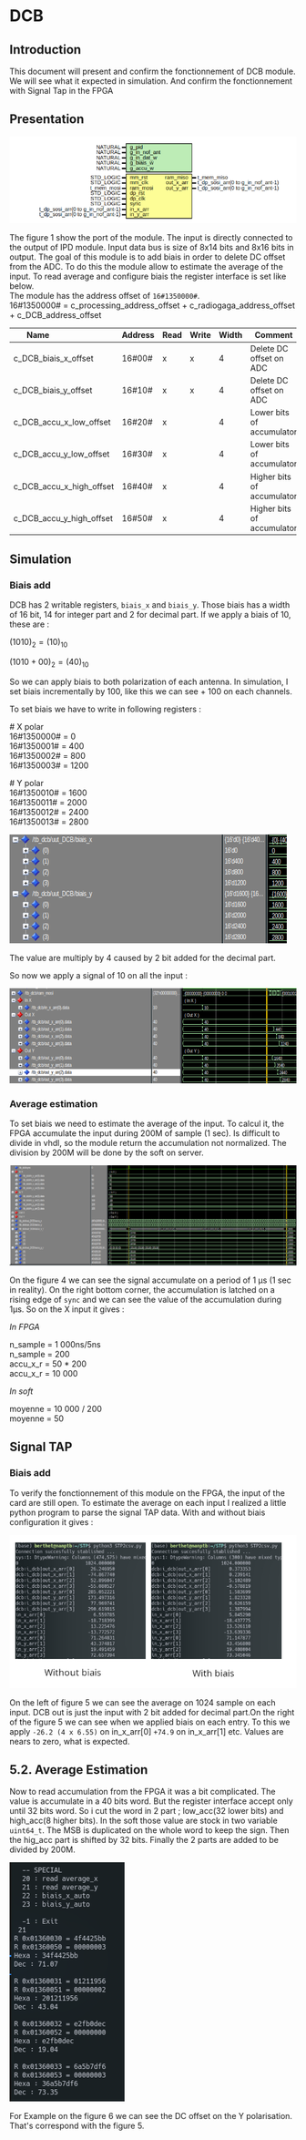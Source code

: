 # DCB 


## Introduction

This document will present and confirm the fonctionnement of DCB module. We will see what it expected in simulation. And confirm the fonctionnement with Signal Tap in the FPGA

## Presentation

![Figure 1 : DCB entity](../figures/dcb_entity.png)

The figure 1 show the port of the module. The input is directly connected to the output of IPD module. Input data bus is size of 8x14 bits and 8x16 bits in output. The goal of this module is to add biais in order to delete DC offset from the ADC. To do this the module allow to estimate the average of the input. To read average and configure biais the register interface is set like below.  
The module has the address offset of `16#1350000#`.  
16#1350000# = c_processing_address_offset + c_radiogaga_address_offset + c_DCB_address_offset

|Name                        | Address  | Read | Write | Width |   Comment                                |
|----------------------------|--------- |------|-------|-------|------------------------------------------|
| c_DCB_biais_x_offset       | 16#00#   | x    |  x    |  4    | Delete DC offset on ADC                  |
| c_DCB_biais_y_offset       | 16#10#   | x    |  x    |  4    | Delete DC offset on ADC                  |
| c_DCB_accu_x_low_offset    | 16#20#   | x    |       |  4    | Lower bits of accumulator                |
| c_DCB_accu_y_low_offset    | 16#30#   | x    |       |  4    | Lower bits of accumulator                |
| c_DCB_accu_x_high_offset   | 16#40#   | x    |       |  4    | Higher bits of accumulator               |
| c_DCB_accu_y_high_offset   | 16#50#   | x    |       |  4    | Higher bits of accumulator               |

## Simulation

### Biais add

DCB has 2 writable registers, `biais_x` and `biais_y`. Those biais has a width of 16 bit, 14 for integer part and 2 for decimal part. If we apply a biais of 10, these are : 

$(1010)_{2}=(10)_{10}$

$(1010+00)_{2}=(40)_{10}$

So we can apply biais to both polarization of each antenna. In simulation, I set biais incrementally by 100, like this we can see + 100 on each channels.

To set biais we have to write in following registers :

\# X polar  
16#1350000# = 0  
16#1350001# = 400  
16#1350002# = 800  
16#1350003# = 1200  

\# Y polar  
16#1350010# = 1600  
16#1350011# = 2000  
16#1350012# = 2400  
16#1350013# = 2800  

![Figure 2 : Biais configuration](../figures/biais_configuration.png)

The value are multiply by 4 caused by 2 bit added for the decimal part.

So now we apply a signal of 10 on all the input : 

![Figure 3 : Biais test](../figures/biais_test.png)

### Average estimation

To set biais we need to estimate the average of the input. To calcul it, the FPGA accumulate the input during 200M of sample (1 sec). Is difficult to divide in vhdl, so the module return the accumulation not normalized. The division by 200M will be done by the soft on server. 


![Figure 4 : Average test](../figures/average_test.png)

On the figure 4 we can see the signal accumulate on a period of 1 µs (1 sec in reality). On the right bottom corner, the accumulation is latched on a rising edge of `sync` and we can see the value of the accumulation during 1µs. 
So on the X input it gives : 

*In FPGA*

n_sample = 1 000ns/5ns  
n_sample = 200  
accu_x_r = 50 * 200  
accu_x_r = 10 000

*In soft*

moyenne = 10 000 / 200  
moyenne = 50


## Signal TAP

### Biais add


To verify the fonctionnement of this module on the FPGA, the input of the card are still open. To estimate the average on each input I realized a little python program to parse the signal TAP data. With and without biais configuration it gives : 

![Figure 5: Average estimation](../figures/script_average.jpg)

On the left of figure 5 we can see the average on 1024 sample on each input. DCB out is just the input with 2 bit added for decimal part.On the right of the figure 5 we can see when we applied biais on each entry. To this we apply `-26.2 (4 x 6.55)` on in_x_arr[0] `+74.9` on in_x_arr[1] etc. Values are nears to zero, what is expected.

## 5.2. Average Estimation

Now to read accumulation from the FPGA it was a bit complicated. The value is accumulate in a 40 bits word. But the register interface accept only until 32 bits word. So i cut the word in 2 part ;  low_acc(32 lower bits) and high_acc(8 higher bits). In the soft those value are stock in two variable `uint64_t`. The MSB is duplicated on the whole word to keep the sign. Then the hig_acc part is shifted by 32 bits. Finally the 2 parts are added to be divided by 200M.

![Figure 6 : Read average](../figures/read_average.png)

For Example on the figure 6 we can see the DC offset on the Y polarisation. That's correspond with the figure 5. 









